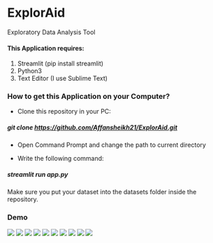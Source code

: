 # ExplorAid
Exploratory Data Analysis Tool 


#### This Application requires:
1. Streamlit (pip install streamlit)
2. Python3
3. Text Editor (I use Sublime Text)



### How to get this Application on your Computer?

* Clone this repository in your PC:

##### 	git clone https://github.com/Affansheikh21/ExplorAid.git

* Open Command Prompt and change the path to current directory

* Write the following command:

##### 	streamlit run app.py


Make sure you put your dataset into the datasets folder inside the repository. 


### Demo

<img src="{{ site.url }}{{ site.baseurl }}/ss/1.png">
<img src="{{ site.url }}{{ site.baseurl }}/ss/2.png">
<img src="{{ site.url }}{{ site.baseurl }}/ss/3.png">
<img src="{{ site.url }}{{ site.baseurl }}/ss/4.png">
<img src="{{ site.url }}{{ site.baseurl }}/ss/5.png">
<img src="{{ site.url }}{{ site.baseurl }}/ss/6.png">
<img src="{{ site.url }}{{ site.baseurl }}/ss/7.png">
<img src="{{ site.url }}{{ site.baseurl }}/ss/8.png">
<img src="{{ site.url }}{{ site.baseurl }}/ss/9.png">
<img src="{{ site.url }}{{ site.baseurl }}/ss/10.png">
